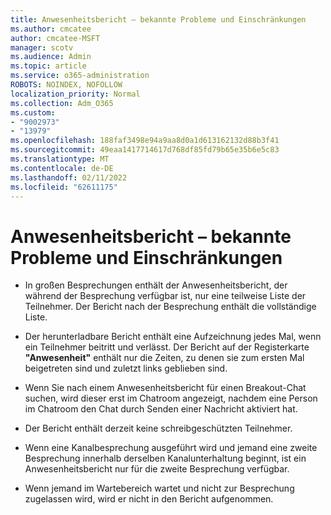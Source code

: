 ```yaml
---
title: Anwesenheitsbericht – bekannte Probleme und Einschränkungen
ms.author: cmcatee
author: cmcatee-MSFT
manager: scotv
ms.audience: Admin
ms.topic: article
ms.service: o365-administration
ROBOTS: NOINDEX, NOFOLLOW
localization_priority: Normal
ms.collection: Adm_O365
ms.custom:
- "9002973"
- "13979"
ms.openlocfilehash: 188faf3498e94a9aa8d0a1d613162132d88b3f41
ms.sourcegitcommit: 49eaa1417714617d768df85fd79b65e35b6e5c83
ms.translationtype: MT
ms.contentlocale: de-DE
ms.lasthandoff: 02/11/2022
ms.locfileid: "62611175"
---
```

# <a name="attendance-report-known-issues-and-limitations"></a>Anwesenheitsbericht – bekannte Probleme und Einschränkungen

- In großen Besprechungen enthält der Anwesenheitsbericht, der während der Besprechung verfügbar ist, nur eine teilweise Liste der Teilnehmer. Der Bericht nach der Besprechung enthält die vollständige Liste. 

- Der herunterladbare Bericht enthält eine Aufzeichnung jedes Mal, wenn ein Teilnehmer beitritt und verlässt. Der Bericht auf der Registerkarte **"Anwesenheit"** enthält nur die Zeiten, zu denen sie zum ersten Mal beigetreten sind und zuletzt links geblieben sind.

- Wenn Sie nach einem Anwesenheitsbericht für einen Breakout-Chat suchen, wird dieser erst im Chatroom angezeigt, nachdem eine Person im Chatroom den Chat durch Senden einer Nachricht aktiviert hat.

- Der Bericht enthält derzeit keine schreibgeschützten Teilnehmer.

- Wenn eine Kanalbesprechung ausgeführt wird und jemand eine zweite Besprechung innerhalb derselben Kanalunterhaltung beginnt, ist ein Anwesenheitsbericht nur für die zweite Besprechung verfügbar.

- Wenn jemand im Wartebereich wartet und nicht zur Besprechung zugelassen wird, wird er nicht in den Bericht aufgenommen.